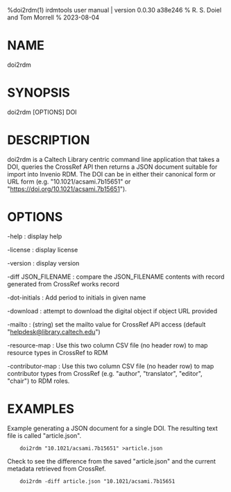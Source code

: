 %doi2rdm(1) irdmtools user manual | version 0.0.30 a38e246
% R. S. Doiel and Tom Morrell
% 2023-08-04

# NAME

doi2rdm

# SYNOPSIS

doi2rdm [OPTIONS] DOI

# DESCRIPTION

doi2rdm is a Caltech Library centric command line application
that takes a DOI, queries the CrossRef API then returns a JSON document
suitable for import into Invenio RDM. The DOI can be in either their
canonical form or URL form (e.g. "10.1021/acsami.7b15651" or
"https://doi.org/10.1021/acsami.7b15651").

# OPTIONS

-help
: display help

-license
: display license

-version
: display version

-diff JSON_FILENAME
: compare the JSON_FILENAME contents with record generated from CrossRef works record

-dot-initials
: Add period to initials in given name

-download
: attempt to download the digital object if object URL provided

-mailto
: (string) set the mailto value for CrossRef API access (default "helpdesk@library.caltech.edu")

-resource-map
: Use this two column CSV file (no header row) to map resource types in CrossRef to RDM

-contributor-map
: Use this two column CSV file (no header row) to map contributor types from CrossRef (e.g.
"author", "translator", "editor", "chair") to RDM roles.

# EXAMPLES

Example generating a JSON document for a single DOI. The resulting
text file is called "article.json".

~~~
	doi2rdm "10.1021/acsami.7b15651" >article.json
~~~

Check to see the difference from the saved "article.json" and
the current metadata retrieved from CrossRef.

~~~
	doi2rdm -diff article.json "10.1021/acsami.7b15651
~~~


